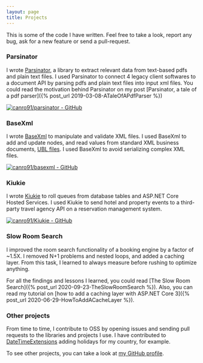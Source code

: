 ```yaml
---
layout: page
title: Projects
---
```


This is some of the code I have written. Feel free to take a look, report any bug, ask for a new feature or send a pull-request.

### Parsinator

I wrote [Parsinator](https://github.com/canro91/Parsinator), a library to extract relevant data from text-based pdfs and plain text files. I used Parsinator to connect 4 legacy client softwares to a document API by parsing pdfs and plain text files into input xml files. You could read the motivation behind Parsinator on my post [Parsinator, a tale of a pdf parser]({% post_url 2019-03-08-ATaleOfAPdfParser %})

[![canro91/parsinator - GitHub](https://gh-card.dev/repos/canro91/parsinator.svg)](https://github.com/canro91/parsinator)

### BaseXml

I wrote [BaseXml](https://github.com/canro91/BaseXml) to manipulate and validate XML files. I used BaseXml to add and update nodes, and read values from standard XML business documents, [UBL files](https://en.wikipedia.org/wiki/Universal_Business_Language). I used BaseXml to avoid serializing complex XML files.

[![canro91/basexml - GitHub](https://gh-card.dev/repos/canro91/basexml.svg)](https://github.com/canro91/basexml)

### Kiukie

I wrote [Kiukie](https://github.com/canro91/Kiukie) to roll queues from database tables and ASP.NET Core Hosted Services. I used Kiukie to send hotel and property events to a third-party travel agency API on a reservation management system.

[![canro91/Kiukie - GitHub](https://gh-card.dev/repos/canro91/Kiukie.svg)](https://github.com/canro91/Kiukie)

### Slow Room Search

I improved the room search functionality of a booking engine by a factor of ~1.5X. I removed N+1 problems and nested loops, and added a caching layer. From this task, I learned to always measure before rushing to optimize anything.

For all the findings and lessons I learned, you could read [The Slow Room Search]({% post_url 2020-09-23-TheSlowRoomSearch %}). Also, you can read my tutorial on [how to add a caching layer with ASP.NET Core 3]({% post_url 2020-06-29-HowToAddACacheLayer %}).

### Other projects

From time to time, I contribute to OSS by opening issues and sending pull requests to the libraries and projects I use. I have contributed to [DateTimeExtensions](https://github.com/joaomatossilva/DateTimeExtensions) adding holidays for my country, for example.

To see other projects, you can take a look at [my GitHub profile](https://github.com/canro91).

